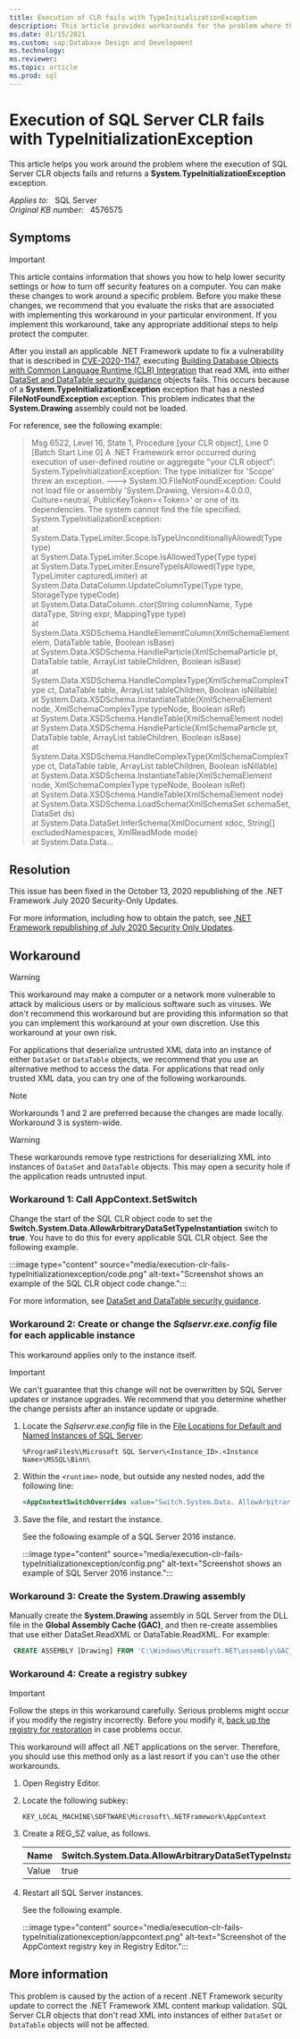 ```yaml
---
title: Execution of CLR fails with TypeInitializationException
description: This article provides workarounds for the problem where the execution of SQL Server CLR objects fails and returns a System.TypeInitializationException exception.
ms.date: 01/15/2021
ms.custom: sap:Database Design and Development
ms.technology: 
ms.reviewer: 
ms.topic: article
ms.prod: sql 
---
```

# Execution of SQL Server CLR fails with TypeInitializationException

This article helps you work around the problem where the execution of SQL Server CLR objects fails and returns a **System.TypeInitializationException** exception.

_Applies to:_ &nbsp; SQL Server  
_Original KB number:_ &nbsp; 4576575

## Symptoms

> [!IMPORTANT]
> This article contains information that shows you how to help lower security settings or how to turn off security features on a computer. You can make these changes to work around a specific problem. Before you make these changes, we recommend that you evaluate the risks that are associated with implementing this workaround in your particular environment. If you implement this workaround, take any appropriate additional steps to help protect the computer.

After you install an applicable .NET Framework update to fix a vulnerability that is described in [CVE-2020-1147](https://portal.msrc.microsoft.com/en-US/security-guidance/advisory/CVE-2020-1147), executing [Building Database Objects with Common Language Runtime (CLR) Integration](/sql/relational-databases/clr-integration/database-objects/building-database-objects-with-common-language-runtime-clr-integration) that read XML into either [DataSet and DataTable security guidance](/dotnet/framework/data/adonet/dataset-datatable-dataview/security-guidance) objects fails. This occurs because of a **System.TypeInitializationException** exception that has a nested **FileNotFoundException** exception. This problem indicates that the **System.Drawing** assembly could not be loaded.

For reference, see the following example:

> Msg 6522, Level 16, State 1, Procedure [your CLR object], Line 0 [Batch Start Line 0]
A .NET Framework error occurred during execution of user-defined routine or aggregate "your CLR object":  
System.TypeInitializationException: The type initializer for 'Scope' threw an exception. ---> System.IO.FileNotFoundException: Could not load file or assembly 'System.Drawing, Version=4.0.0.0, Culture=neutral, PublicKeyToken=\<Token>' or one of its dependencies. The system cannot find the file specified.  
System.TypeInitializationException:  
at System.Data.TypeLimiter.Scope.IsTypeUnconditionallyAllowed(Type type)  
at System.Data.TypeLimiter.Scope.IsAllowedType(Type type)  
at System.Data.TypeLimiter.EnsureTypeIsAllowed(Type type, TypeLimiter capturedLimiter)
at System.Data.DataColumn.UpdateColumnType(Type type, StorageType typeCode)  
at System.Data.DataColumn..ctor(String columnName, Type dataType, String expr, MappingType type)  
at System.Data.XSDSchema.HandleElementColumn(XmlSchemaElement elem, DataTable table, Boolean isBase)  
at System.Data.XSDSchema.HandleParticle(XmlSchemaParticle pt, DataTable table, ArrayList tableChildren, Boolean isBase)  
at System.Data.XSDSchema.HandleComplexType(XmlSchemaComplexType ct, DataTable table, ArrayList tableChildren, Boolean isNillable)  
at System.Data.XSDSchema.InstantiateTable(XmlSchemaElement node, XmlSchemaComplexType typeNode, Boolean isRef)  
at System.Data.XSDSchema.HandleTable(XmlSchemaElement node)  
at System.Data.XSDSchema.HandleParticle(XmlSchemaParticle pt, DataTable table, ArrayList tableChildren, Boolean isBase)  
at System.Data.XSDSchema.HandleComplexType(XmlSchemaComplexType ct, DataTable table, ArrayList tableChildren, Boolean isNillable)  
at System.Data.XSDSchema.InstantiateTable(XmlSchemaElement node, XmlSchemaComplexType typeNode, Boolean isRef)  
at System.Data.XSDSchema.HandleTable(XmlSchemaElement node)  
at System.Data.XSDSchema.LoadSchema(XmlSchemaSet schemaSet, DataSet ds)  
at System.Data.DataSet.InferSchema(XmlDocument xdoc, String[] excludedNamespaces, XmlReadMode mode)  
at System.Data.Data...

## Resolution

This issue has been fixed in the October 13, 2020 republishing of the .NET Framework July 2020 Security-Only Updates.

For more information, including how to obtain the patch, see [.NET Framework republishing of July 2020 Security Only Updates](https://devblogs.microsoft.com/dotnet/net-framework-republishing-of-july-2020-security-only-updates/).

## Workaround

> [!WARNING]
> This workaround may make a computer or a network more vulnerable to attack by malicious users or by malicious software such as viruses. We don't recommend this workaround but are providing this information so that you can implement this workaround at your own discretion. Use this workaround at your own risk.

For applications that deserialize untrusted XML data into an instance of either `DataSet` or `DataTable` objects, we recommend that you use an alternative method to access the data. For applications that read only trusted XML data, you can try one of the following workarounds.

> [!NOTE]
> Workarounds 1 and 2 are preferred because the changes are made locally. Workaround 3 is system-wide.

> [!WARNING]
> These workarounds remove type restrictions for deserializing XML into instances of `DataSet` and `DataTable` objects. This may open a security hole if the application reads untrusted input.

### Workaround 1: Call AppContext.SetSwitch

Change the start of the SQL CLR object code to set the **Switch.System.Data.AllowArbitraryDataSetTypeInstantiation** switch to **true**. You have to do this for every applicable SQL CLR object. See the following example.

:::image type="content" source="media/execution-clr-fails-typeInitializationexception/code.png" alt-text="Screenshot shows an example of the SQL CLR object code change.":::

For more information, see [DataSet and DataTable security guidance](/dotnet/framework/data/adonet/dataset-datatable-dataview/security-guidance).

### Workaround 2: Create or change the _Sqlservr.exe.config_ file for each applicable instance

This workaround applies only to the instance itself.

> [!IMPORTANT]
> We can't guarantee that this change will not be overwritten by SQL Server updates or instance upgrades. We recommend that you determine whether the change persists after an instance update or upgrade.

1. Locate the _Sqlservr.exe.config_ file in the [File Locations for Default and Named Instances of SQL Server](/sql/sql-server/install/file-locations-for-default-and-named-instances-of-sql-server):

    `%ProgramFiles%\Microsoft SQL Server\<Instance_ID>.<Instance Name>\MSSQL\Binn\`

1. Within the `<runtime>` node, but outside any nested nodes, add the following line:

     ```xml
     <AppContextSwitchOverrides value="Switch.System.Data. AllowArbitraryDataSetTypeInstantiation=true"/>
     ```

1. Save the file, and restart the instance.

    See the following example of a SQL Server 2016 instance.

    :::image type="content" source="media/execution-clr-fails-typeInitializationexception/config.png" alt-text="Screenshot shows an example of SQL Server 2016 instance.":::

### Workaround 3: Create the System.Drawing assembly

Manually create the **System.Drawing** assembly in SQL Server from the DLL file in the **Global Assembly Cache (GAC)**, and then re-create assemblies that use either DataSet.ReadXML or DataTable.ReadXML. For example:

```sql
 CREATE ASSEMBLY [Drawing] FROM 'C:\Windows\Microsoft.NET\assembly\GAC_MSIL\System.Drawing\v40_4.0.0.0__b03f5f7f11d50a3a\System.Drawing.dll' WITH PERMISSION_SET = UNSAFE GO
```

### Workaround 4: Create a registry subkey

> [!IMPORTANT]
> Follow the steps in this workaround carefully. Serious problems might occur if you modify the registry incorrectly. Before you modify it, [back up the registry for restoration](https://support.microsoft.com/help/322756) in case problems occur.

This workaround will affect all .NET applications on the server. Therefore, you should use this method only as a last resort if you can't use the other workarounds.

1. Open Registry Editor.

1. Locate the following subkey:

   `KEY_LOCAL_MACHINE\SOFTWARE\Microsoft\.NETFramework\AppContext`  

1. Create a REG_SZ value, as follows.

    |Name|Switch.System.Data.AllowArbitraryDataSetTypeInstantiation|
    |---|---|
    |Value|true|

1. Restart all SQL Server instances.

   See the following example.

   :::image type="content" source="media/execution-clr-fails-typeInitializationexception/appcontext.png" alt-text="Screenshot of the AppContext registry key in Registry Editor.":::

## More information

This problem is caused by the action of a recent .NET Framework security update to correct the .NET Framework XML content markup validation. SQL Server CLR objects that don't read XML into instances of either `DataSet` or `DataTable` objects will not be affected.
